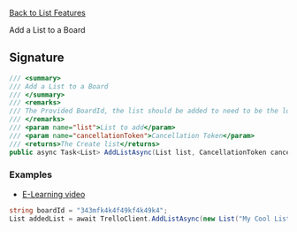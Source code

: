 [Back to List Features](TrelloClient#list-features)

Add a List to a Board

## Signature
```cs
/// <summary>
/// Add a List to a Board
/// </summary>
/// <remarks>
/// The Provided BoardId, the list should be added to need to be the long version of the BoardId as API does not support the short version
/// </remarks>
/// <param name="list">List to add</param>
/// <param name="cancellationToken">Cancellation Token</param>
/// <returns>The Create list</returns>
public async Task<List> AddListAsync(List list, CancellationToken cancellationToken = default) {...}
```
### Examples

- [E-Learning video](https://youtu.be/VLGL77sUtIo)

```cs
string boardId = "343mfk4k4f49kf4k49k4";
List addedList = await TrelloClient.AddListAsync(new List("My Cool List", boardId));
```